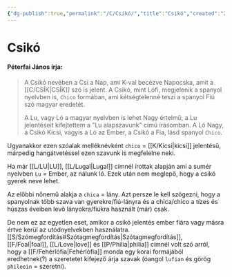 ```yaml
---
{"dg-publish":true,"permalink":"/C/Csikó/","title":"Csikó","created":"2025-04-28T13:51","updated":"2025-04-28T13:52"}
---
```



# Csikó

#### Péterfai János írja:

> A Csikó nevében a Csi a Nap, ami K-val becézve Napocska, amit a [[C/CSÍK\|CSÍK]] szó is jelent. A Csikó, mint Lófi, megjelenik a spanyol nyelvben is, `Chico` formában, ami kétségtelenné teszi a spanyol Fiú szó magyar eredetét.  
>
> A Lu, vagy Ló a magyar nyelvben is lehet Nagy értelmű, a Lu jelentéseit kifejtettem a "Lu alapszavunk" című írásomban. A Ló Nagy, a Csikó Kicsi, vagyis a Ló az Ember, a Csikó a Fia, lásd spanyol `Chico`.  

Ugyanakkor ezen szóalak melléknévként `chico` = [[K/Kicsi\|kicsi]] jelentésű, márpedig hangátvetéssel ezen szavunk is megfelelne neki.  

Ha már [[L/LU\|LU]], [[L/Lugal\|Lugal]] címnél írottak alapján ami a sumér nyelvben `Lu` = Ember, az nálunk ló. Ezek után nem meglepő, hogy a csikó gyerek neve lehet.  

Az előbbi nőnemű alakja a `chica` = lány. Azt persze le kell szögezni, hogy a spanyolnak több szava van gyerekre/fiú-lányra és a chica/chico a tízes és húszas éveiben levő lányokra/fiúkra használt (már) csak.  

De nem ez az egyetlen eset, amikor a csikó jelentés ember fiára vagy másra értve kerül az utódnyelvekben használatra. [[S/Szómegfordítás#Szótagmegfordítás\|Szótagmegfordítás]], [[F/Foal\|foal]], [[L/Love\|love]] és [[P/Philia\|philia]] címnél volt szó arról, hogy a [[F/Fehérlófia\|Fehérlófia]] monda egy korai formájából eredhetnek(?) a szeretetet kifejező árja szavak (óangol `lufian` és görög `phileein` = szeretni).  